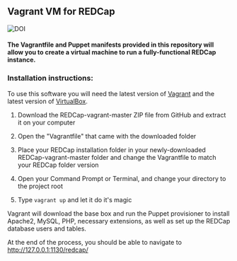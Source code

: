 ## Vagrant VM for REDCap
![DOI](https://zenodo.org/badge/DOI/10.5281/zenodo.803357.svg)

#### The Vagrantfile and Puppet manifests provided in this repository will allow you to create a virtual machine to run a fully-functional REDCap instance.

### Installation instructions:
To use this software you will need the latest version of [Vagrant](https://www.vagrantup.com/downloads.html) and the 
latest version of [VirtualBox](https://www.virtualbox.org/wiki/Downloads).

1. Download the REDCap-vagrant-master ZIP file from GitHub and extract it on your computer

2. Open the "Vagrantfile" that came with the downloaded folder

3. Place your REDCap installation folder in your newly-downloaded REDCap-vagrant-master folder and change the Vagrantfile to match your REDCap folder version

4. Open your Command Prompt or Terminal, and change your directory to the project root 

5. Type `vagrant up` and let it do it's magic

Vagrant will download the base box and run the Puppet provisioner to install Apache2, MySQL, PHP, necessary extensions, as well as set up the REDCap database users and tables.

At the end of the process, you should be able to navigate to http://127.0.0.1:1130/redcap/
